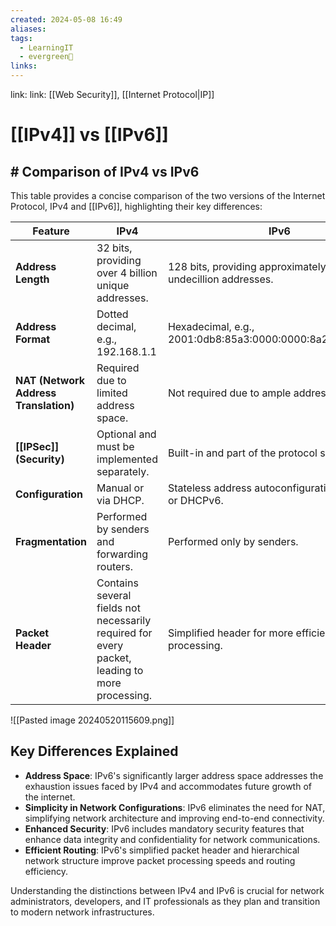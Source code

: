 ```yaml
---
created: 2024-05-08 16:49
aliases: 
tags:
  - LearningIT
  - evergreen🌳
links:
---
```


link: link: [[Web Security]], [[Internet Protocol|IP]]

# [[IPv4]] vs [[IPv6]]

## # Comparison of IPv4 vs IPv6

This table provides a concise comparison of the two versions of the Internet Protocol, IPv4 and [[IPv6]], highlighting their key differences:

| Feature                               | IPv4                                                                                           | IPv6                                                         |
| ------------------------------------- | ---------------------------------------------------------------------------------------------- | ------------------------------------------------------------ |
| **Address Length**                    | 32 bits, providing over 4 billion unique addresses.                                            | 128 bits, providing approximately 340 undecillion addresses. |
| **Address Format**                    | Dotted decimal, e.g., 192.168.1.1                                                              | Hexadecimal, e.g., 2001:0db8:85a3:0000:0000:8a2e:0370:7334   |
| **NAT (Network Address Translation)** | Required due to limited address space.                                                         | Not required due to ample address space.                     |
| **[[IPSec]] (Security)**              | Optional and must be implemented separately.                                                   | Built-in and part of the protocol specification.             |
| **Configuration**                     | Manual or via DHCP.                                                                            | Stateless address autoconfiguration (SLAAC) or DHCPv6.       |
| **Fragmentation**                     | Performed by senders and forwarding routers.                                                   | Performed only by senders.                                   |
| **Packet Header**                     | Contains several fields not necessarily required for every packet, leading to more processing. | Simplified header for more efficient processing.             |

![[Pasted image 20240520115609.png]]

## Key Differences Explained

- **Address Space**: IPv6's significantly larger address space addresses the exhaustion issues faced by IPv4 and accommodates future growth of the internet.
- **Simplicity in Network Configurations**: IPv6 eliminates the need for NAT, simplifying network architecture and improving end-to-end connectivity.
- **Enhanced Security**: IPv6 includes mandatory security features that enhance data integrity and confidentiality for network communications.
- **Efficient Routing**: IPv6's simplified packet header and hierarchical network structure improve packet processing speeds and routing efficiency.

Understanding the distinctions between IPv4 and IPv6 is crucial for network administrators, developers, and IT professionals as they plan and transition to modern network infrastructures.


